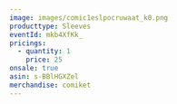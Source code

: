```yaml
---
image: images/comic1eslpocruwaat_k0.png
producttype: Sleeves
eventId: mkb4XfKk_
pricings:
  - quantity: 1
    price: 25
onsale: true
asin: s-BBlHGXZel
merchandise: comiket
---
```

